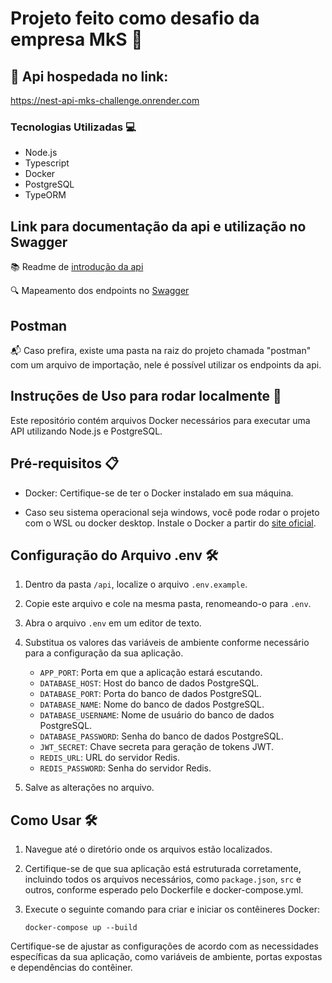 # Projeto feito como desafio da empresa MkS 🚀

## 🔗 Api hospedada no link: 

<a href="https://nest-api-mks-challenge.onrender.com" target="_blank">https://nest-api-mks-challenge.onrender.com</a>

### Tecnologias Utilizadas 💻

- Node.js
- Typescript
- Docker
- PostgreSQL
- TypeORM

## Link para documentação da api e utilização no Swagger

📚 Readme de <a href="https://github.com/Marcos-SCO/nest-api-mks-challenge/tree/main/api#readme">introdução da api</a> 

🔍 Mapeamento dos endpoints no <a href="https://app.swaggerhub.com/apis-docs/SKYP33_1/mks-nest-api-challenge/1.0.0" target="_blank">Swagger</a>

## Postman

📬 Caso prefira, existe uma pasta na raiz do projeto chamada "postman" com um arquivo de importação, nele é possível utilizar os endpoints da api.

## Instruções de Uso para rodar localmente 🚀

Este repositório contém arquivos Docker necessários para executar uma API utilizando Node.js e PostgreSQL.

## Pré-requisitos 📋

- Docker: Certifique-se de ter o Docker instalado em sua máquina. 

- Caso seu sistema operacional seja windows, você pode rodar o projeto com o WSL ou docker desktop. Instale o Docker a partir do <a href="https://www.docker.com/products/docker-desktop" target="_blank">site oficial</a>.


## Configuração do Arquivo .env 🛠️

1. Dentro da pasta `/api`, localize o arquivo `.env.example`.

2. Copie este arquivo e cole na mesma pasta, renomeando-o para `.env`.

3. Abra o arquivo `.env` em um editor de texto.

4. Substitua os valores das variáveis de ambiente conforme necessário para a configuração da sua aplicação.

    - `APP_PORT`: Porta em que a aplicação estará escutando.
    - `DATABASE_HOST`: Host do banco de dados PostgreSQL.
    - `DATABASE_PORT`: Porta do banco de dados PostgreSQL.
    - `DATABASE_NAME`: Nome do banco de dados PostgreSQL.
    - `DATABASE_USERNAME`: Nome de usuário do banco de dados PostgreSQL.
    - `DATABASE_PASSWORD`: Senha do banco de dados PostgreSQL.
    - `JWT_SECRET`: Chave secreta para geração de tokens JWT.
    - `REDIS_URL`: URL do servidor Redis.
    - `REDIS_PASSWORD`: Senha do servidor Redis.

5. Salve as alterações no arquivo.

## Como Usar 🛠️

1. Navegue até o diretório onde os arquivos estão localizados.

2. Certifique-se de que sua aplicação está estruturada corretamente, incluindo todos os arquivos necessários, como `package.json`, `src` e outros, conforme esperado pelo Dockerfile e docker-compose.yml.

3. Execute o seguinte comando para criar e iniciar os contêineres Docker:

    ```
    docker-compose up --build
    ```

Certifique-se de ajustar as configurações de acordo com as necessidades específicas da sua aplicação, como variáveis de ambiente, portas expostas e dependências do contêiner.